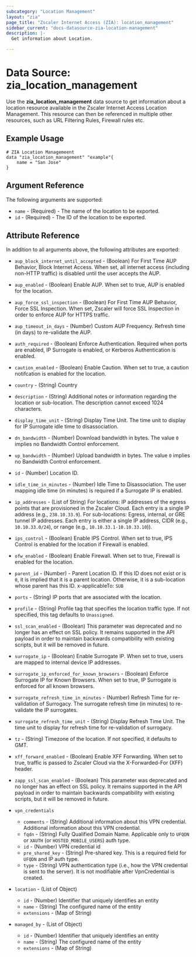 ```yaml
---
subcategory: "Location Management"
layout: "zia"
page_title: "Zscaler Internet Access (ZIA): location_management"
sidebar_current: "docs-datasource-zia-location-management"
description: |-
  Get information about Location.

---
```


# Data Source: zia_location_management

Use the **zia_location_management** data source to get information about a location resource available in the Zscaler Internet Access Location Management. This resource can then be referenced in multiple other resources, such as URL Filtering Rules, Firewall rules etc.

## Example Usage

```hcl
# ZIA Location Managemeent
data "zia_location_management" "example"{
    name = "San Jose"
}
```

## Argument Reference

The following arguments are supported:

* `name` - (Required) - The name of the location to be exported.
* `id` - (Required) - The ID of the location to be exported.

## Attribute Reference

In addition to all arguments above, the following attributes are exported:

* `aup_block_internet_until_accepted` - (Boolean) For First Time AUP Behavior, Block Internet Access. When set, all internet access (including non-HTTP traffic) is disabled until the user accepts the AUP.
* `aup_enabled` - (Boolean) Enable AUP. When set to true, AUP is enabled for the location.
* `aup_force_ssl_inspection` - (Boolean) For First Time AUP Behavior, Force SSL Inspection. When set, Zscaler will force SSL Inspection in order to enforce AUP for HTTPS traffic.
* `aup_timeout_in_days` - (Number) Custom AUP Frequency. Refresh time (in days) to re-validate the AUP.
* `auth_required` - (Boolean) Enforce Authentication. Required when ports are enabled, IP Surrogate is enabled, or Kerberos Authentication is enabled.
* `caution_enabled` - (Boolean) Enable Caution. When set to true, a caution notifcation is enabled for the location.
* `country` - (String) Country
* `description` - (String) Additional notes or information regarding the location or sub-location. The description cannot exceed 1024 characters.
* `display_time_unit` - (String) Display Time Unit. The time unit to display for IP Surrogate idle time to disassociation.
* `dn_bandwidth` - (Number) Download bandwidth in bytes. The value `0` implies no Bandwidth Control enforcement.
* `up_bandwidth` - (Number) Upload bandwidth in bytes. The value `0` implies no Bandwidth Control enforcement.
* `id` - (Number) Location ID.
* `idle_time_in_minutes` - (Number) Idle Time to Disassociation. The user mapping idle time (in minutes) is required if a Surrogate IP is enabled.
* `ip_addresses` - (List of String) For locations: IP addresses of the egress points that are provisioned in the Zscaler Cloud. Each entry is a single IP address (e.g., `238.10.33.9`). For sub-locations: Egress, internal, or GRE tunnel IP addresses. Each entry is either a single IP address, CIDR (e.g., `10.10.33.0/24`), or range (e.g., `10.10.33.1-10.10.33.10`)).
* `ips_control` - (Boolean) Enable IPS Control. When set to true, IPS Control is enabled for the location if Firewall is enabled.
* `ofw_enabled` - (Boolean) Enable Firewall. When set to true, Firewall is enabled for the location.
* `parent_id` - (Number) - Parent Location ID. If this ID does not exist or is `0`, it is implied that it is a parent location. Otherwise, it is a sub-location whose parent has this ID. x-applicableTo: `SUB`
* `ports` - (String) IP ports that are associated with the location.
* `profile` - (String) Profile tag that specifies the location traffic type. If not specified, this tag defaults to `Unassigned`.
* `ssl_scan_enabled` - (Boolean) This parameter was deprecated and no longer has an effect on SSL policy. It remains supported in the API payload in order to maintain backwards compatibility with existing scripts, but it will be removed in future.
* `surrogate_ip` - (Boolean) Enable Surrogate IP. When set to true, users are mapped to internal device IP addresses.
* `surrogate_ip_enforced_for_known_browsers` - (Boolean) Enforce Surrogate IP for Known Browsers. When set to true, IP Surrogate is enforced for all known browsers.
* `surrogate_refresh_time_in_minutes` - (Number) Refresh Time for re-validation of Surrogacy. The surrogate refresh time (in minutes) to re-validate the IP surrogates.
* `surrogate_refresh_time_unit` - (String) Display Refresh Time Unit. The time unit to display for refresh time for re-validation of surrogacy.
* `tz` - (String) Timezone of the location. If not specified, it defaults to GMT.
* `xff_forward_enabled` - (Boolean) Enable XFF Forwarding. When set to true, traffic is passed to Zscaler Cloud via the X-Forwarded-For (XFF) header.
* `zapp_ssl_scan_enabled` - (Boolean) This parameter was deprecated and no longer has an effect on SSL policy. It remains supported in the API payload in order to maintain backwards compatibility with existing scripts, but it will be removed in future.

* `vpn_credentials`
  * `comments` - (String) Additional information about this VPN credential.
    Additional information about this VPN credential.
  * `fqdn` - (String) Fully Qualified Domain Name. Applicable only to `UFQDN` or `XAUTH` (or `HOSTED_MOBILE_USERS`) auth type.
  * `id` - (Number) VPN credential id
  * `pre_shared_key` - (String) Pre-shared key. This is a required field for `UFQDN` and IP auth type.
  * `type` - (String) VPN authentication type (i.e., how the VPN credential is sent to the server). It is not modifiable after VpnCredential is created.

* `location` - (List of Object)
  * `id` - (Number) Identifier that uniquely identifies an entity
  * `name` - (String) The configured name of the entity
  * `extensions` - (Map of String)

* `managed_by` - (List of Object)
  * `id` - (Number) Identifier that uniquely identifies an entity
  * `name` - (String) The configured name of the entity
  * `extensions` - (Map of String)
